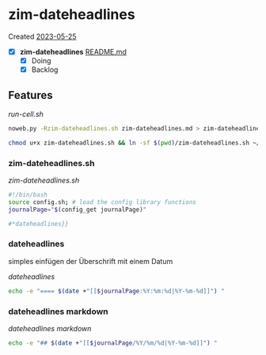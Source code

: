 # zim-dateheadlines
Created [2023-05-25]()
- [x]  **zim-dateheadlines**  [README.md](README.md)
   - [x] Doing
   - [x] Backlog

## Features



*run-cell.sh*
```bash
noweb.py -Rzim-dateheadlines.sh zim-dateheadlines.md > zim-dateheadlines.sh && echo 'fertig'
```


```bash
chmod u+x zim-dateheadlines.sh && ln -sf $(pwd)/zim-dateheadlines.sh ~/.local/bin/zim-dateheadlines.sh && echo 'fertig'
```

### zim-dateheadlines.sh
*zim-dateheadlines.sh*
```bash
#!/bin/bash
source config.sh; # load the config library functions
journalPage="$(config_get journalPage)"

#*dateheadlines}}

```

### dateheadlines
simples einfügen der Überschrift mit einem Datum

*dateheadlines*
```bash
echo -e "==== $(date +"[[$journalPage:%Y:%m:%d|%Y-%m-%d]]") "
```

### dateheadlines markdown

*dateheadlines markdown*
```bash
echo -e "## $(date +"[[$journalPage/%Y/%m/%d|%Y-%m-%d]]") "
```